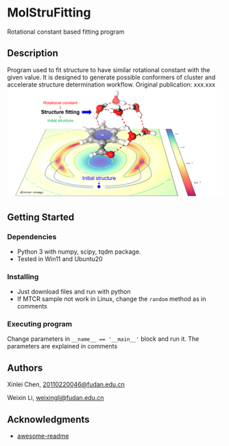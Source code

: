 # MolStruFitting
Rotational constant based fitting program

## Description

Program used to fit structure to have similar rotational constant with the given value. It is designed to generate possible conformers of cluster and accelerate structure determination workflow. 
Original publication: xxx.xxx
![image](https://github.com/MWFudan/MolStruFitting/blob/main/img/%E5%9B%BE%E7%89%872.png)

## Getting Started

### Dependencies

* Python 3 with numpy, scipy, tqdm package.
* Tested in Win11 and Ubuntu20

### Installing

* Just download files and run with python
* If MTCR sample not work in Linux, change the `random` method as in comments

### Executing program


Change parameters in `__name__ == '__main__'` block and run it. The parameters are explained in comments
## Authors


Xinlei Chen, 20110220046@fudan.edu.cn

Weixin Li, weixingli@fudan.edu.cn


## Acknowledgments

* [awesome-readme](https://github.com/matiassingers/awesome-readme)

